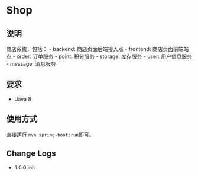# Shop

## 说明

商店系统，包括：
	- backend: 商店页面后端接入点
	- frontend: 商店页面前端站点
	- order: 订单服务
	- point: 积分服务
	- storage: 库存服务
	- user: 用户信息服务
	- message: 消息服务
## 要求

- Java 8

## 使用方式

直接运行 `mvn spring-boot:run`即可。

## Change Logs

- 1.0.0 init

